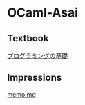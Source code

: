 # OCaml-Asai

## Textbook

[プログラミングの基礎](https://www.amazon.co.jp/%E3%83%97%E3%83%AD%E3%82%B0%E3%83%A9%E3%83%9F%E3%83%B3%E3%82%B0%E3%81%AE%E5%9F%BA%E7%A4%8E-Computer-Science-Library-%E6%B5%85%E4%BA%95/dp/4781911609)

## Impressions

[memo.md](https://github.com/f-yoshihara/OCaml-Asai/blob/master/memo.md)
